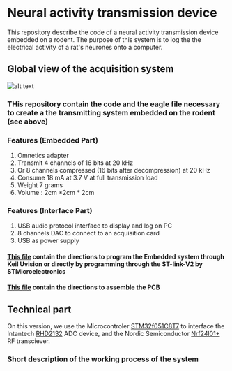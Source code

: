 # Neural activity transmission device 

This repository describe the code of a neural activity transmission device embedded on a rodent.
The purpose of this system is to log the the electrical activity of a rat's neurones onto a computer.

## Global view of the acquisition system 

![alt text][global_system]

[global_system]: https://github.com/pseudoincorrect/Electrophy_Base_System/pictures/global_system.png "Global data acquisition system"


### THis repository contain the code and the eagle file necessary to create a the transmitting system embedded on the rodent (see above)


### Features (Embedded Part)

1. Omnetics adapter
2. Transmit 4 channels of 16 bits at 20 kHz 
3. Or 8 channels compressed (16 bits after decompression) at 20 kHz
4. Consume 18 mA at 3.7 V at full transmission load
5. Weight 7 grams 
6. Volume : 2cm *2cm * 2cm 


### Features (Interface Part)

1. USB audio protocol interface to display and log on PC
2. 8 channels DAC to connect to an acquisition card
3. USB as power supply

#### [This file]( https://github.com/pseudoincorrect/Electrophy_Base_System/UserManual.txt)  contain the directions to program the Embedded system through Keil Uvision or directly by programming through the ST-link-V2 by STMicroelectronics

#### [This file]( https://github.com/pseudoincorrect/Electrophy_Base_System/Eagle/AssemblyDirection.txt) contain the directions to assemble the PCB


## Technical part

On this version, we use the Microcontroler [STM32f051C8T7](http://www.st.com/web/en/catalog/mmc/SC1169/SS1574/LN7/PF251889) to interface the Intantech [RHD2132](http://www.intantech.com/products_RHD2000.html) ADC device, and the Nordic Semiconductor [Nrf24l01+](http://www.nordicsemi.com/eng/Products/2.4GHz-RF/nRF24L01) RF transciever.

### Short description of the working process of the system

